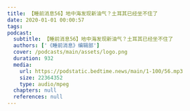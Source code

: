 ```yaml
---
title: 【睡前消息56】地中海发现新油气？土耳其已经坐不住了
date: 2020-01-01 00:00:57
tags:
podcast:
  subtitle: 【睡前消息56】地中海发现新油气？土耳其已经坐不住了
  authors: ['《睡前消息》编辑部']
  cover: /podcasts/main/assets/logo.png
  duration: 932
  media:
    url: https://podstatic.bedtime.news/main/1-100/56.mp3
    size: 22364352
    type: audio/mpeg
  chapters: null
  references: null
---
```

